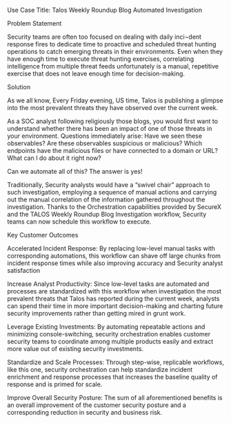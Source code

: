 Use Case Title: Talos Weekly Roundup Blog Automated Investigation


Problem Statement

Security teams are often too focused on dealing with daily inci¬dent response fires to dedicate time to proactive and scheduled threat hunting operations 
to catch emerging threats in their environments. Even when they have enough time to execute threat hunting exercises, correlating intelligence from multiple 
threat feeds unfortunately is a manual, repetitive exercise that does not leave enough time for decision-making.


Solution

As we all know, Every Friday evening, US time, Talos is publishing a glimpse into the most prevalent threats they have observed over the current week. 

As a SOC analyst following religiously those blogs, you would first want to understand whether there has been an impact of one of those threats in your environment. 
Questions immediately arise: Have we seen these observables? Are these observables suspicious or malicious? Which endpoints have the malicious files or have connected 
to a domain or URL? What can I do about it right now? 

Can we automate all of this? The answer is yes! 

Traditionally, Security analysts would have a “swivel chair” approach to such investigation, employing a sequence of manual actions and carrying out the manual 
correlation of the information gathered throughout the investigation. Thanks to the Orchestration capabilities provided by SecureX and the TALOS Weekly Roundup 
Blog Investigation workflow, Security teams can now schedule this workflow to execute.



Key Customer Outcomes

Accelerated Incident Response:
By replacing low-level manual tasks with corresponding automations, this workflow can shave off large chunks from incident response times while also improving accuracy 
and Security analyst satisfaction 

Increase Analyst Productivity: 
Since low-level tasks are automated and processes are standardized with this workflow when investigation the most prevalent threats that Talos has reported during the 
current week, analysts can spend their time in more important decision-making and charting future security improvements rather than getting mired in grunt work. 

Leverage Existing Investments: 
By automating repeatable actions and minimizing console-switching, security orchestration enables customer security teams to coordinate among multiple products easily and 
extract more value out of existing security investments. 

Standardize and Scale Processes: 
Through step-wise, replicable workflows, like this one, security orchestration can help standardize incident enrichment and response processes that increases the baseline 
quality of response and is primed for scale. 

Improve Overall Security Posture: 
The sum of all aforementioned benefits is an overall improvement of the customer security posture and a corresponding reduction in security and business risk.
